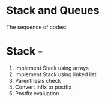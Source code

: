 # Stack and Queues

The sequence of codes:
# Stack - 
1. Implement Stack using arrays
2. Implement Stack using linked list
3. Parenthesis check 
4. Convert infix to postfix
5. Postfix evaluation
